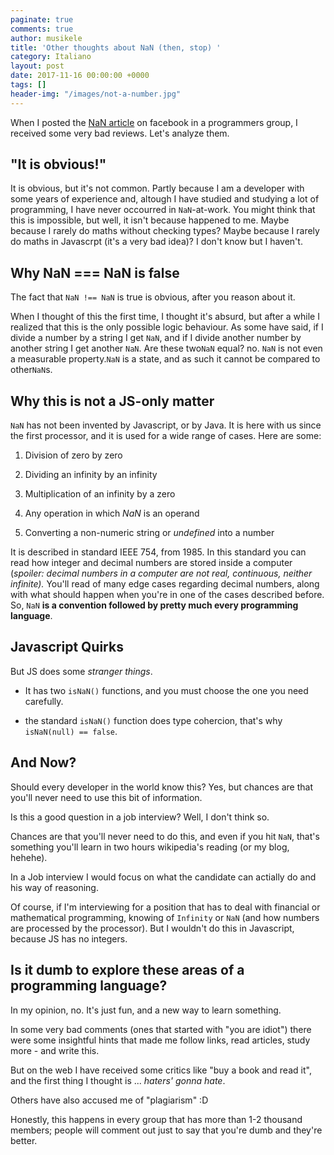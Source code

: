 ```yaml
---
paginate: true
comments: true
author: musikele
title: 'Other thoughts about NaN (then, stop) '
category: Italiano
layout: post
date: 2017-11-16 00:00:00 +0000
tags: []
header-img: "/images/not-a-number.jpg"
---
```

When I posted the [NaN article](https://michelenasti.com/2017/11/14/not-a-number-when-javascript-gets-crazy.html "Not-a-Number: when Javascript gets crazy") on facebook in a programmers group, I received some very bad reviews. Let's analyze them.

## "It is obvious!"

It is obvious, but it's not common. Partly because I am a developer with some years of experience and, altough I have studied and studying a lot of programming, I have never occourred in `NaN`-at-work. You might think that this is impossible, but well, it isn't because happened to me. Maybe because I rarely do maths without checking types? Maybe because I rarely do maths in Javascrpt (it's a very bad idea)?  I don't know but I haven't.

## Why NaN === NaN is false

The fact that `NaN !== NaN` is true is obvious, after you reason about it.

When I thought of this the first time, I thought it's absurd, but after a while I realized that this is the only possible logic behaviour. As some have said, if I divide a number by a string I get `NaN`, and if I divide another number by another string I get another `NaN`. Are these two`NaN` equal? no. `NaN` is not even a measurable property.`NaN` is a state, and as such it cannot be compared to other`NaN`s.

## Why this is not a JS-only matter

`NaN` has not been invented by Javascript, or by Java. It is here with us since the first processor, and it is used for a wide range of cases. Here are some:

1. Division of zero by zero

2. Dividing an infinity by an infinity

3. Multiplication of an infinity by a zero

4. Any operation in which _NaN_ is an operand

5. Converting a non-numeric string or _undefined_ into a number

It is described in standard IEEE 754, from 1985. In this standard you can read how integer and decimal numbers are stored inside a computer (_spoiler: decimal numbers in a computer are not real, continuous, neither infinite)._ You'll read of many edge cases regarding decimal numbers, along with what should happen when you're in one of the cases described before. So, `NaN` **is a convention followed by pretty much every programming language**.

## Javascript Quirks

But JS does some _stranger things_.

* It has two `isNaN()` functions, and you must choose the one you need carefully.

* the standard `isNaN()` function does type cohercion, that's why `isNaN(null) == false`.

## And Now?

Should every developer in the world know this? Yes, but chances are that you'll never need to use this bit of information. 

Is this a good question in a job interview? Well, I don't think so. 

Chances are that you'll never need to do this, and even if you hit `NaN`, that's something you'll learn in two hours wikipedia's reading (or my blog, hehehe). 

In a Job interview I would focus on what the candidate can actially do and his way of reasoning. 

Of course, if I'm interviewing for a position that has to deal with financial or mathematical programming, knowing of `Infinity` or `NaN` (and how numbers are processed by the processor). But I wouldn't do this in Javascript, because JS has no integers. 

## Is it dumb to explore these areas of a programming language? 

In my opinion, no. It's just fun, and a new way to learn something. 

In some very bad comments (ones that started with "you are idiot") there were some insightful hints that made me follow links, read articles, study more - and write this. 

But on the web I have received some critics like "buy a book and read it", and the first thing I thought is ... _haters' gonna hate_. 

Others have also accused me of "plagiarism" :D 

Honestly, this happens in every group that has more than 1-2 thousand members; people will comment out just to say that you're dumb and they're better. 